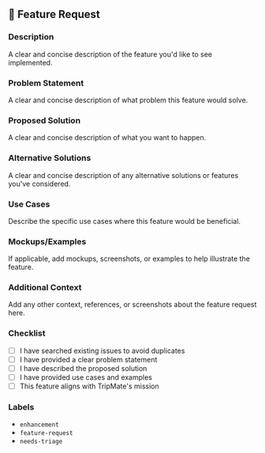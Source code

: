 ## 🚀 Feature Request

### Description
A clear and concise description of the feature you'd like to see implemented.

### Problem Statement
A clear and concise description of what problem this feature would solve.

### Proposed Solution
A clear and concise description of what you want to happen.

### Alternative Solutions
A clear and concise description of any alternative solutions or features you've considered.

### Use Cases
Describe the specific use cases where this feature would be beneficial.

### Mockups/Examples
If applicable, add mockups, screenshots, or examples to help illustrate the feature.

### Additional Context
Add any other context, references, or screenshots about the feature request here.

### Checklist
- [ ] I have searched existing issues to avoid duplicates
- [ ] I have provided a clear problem statement
- [ ] I have described the proposed solution
- [ ] I have provided use cases and examples
- [ ] This feature aligns with TripMate's mission

### Labels
- `enhancement`
- `feature-request`
- `needs-triage`
